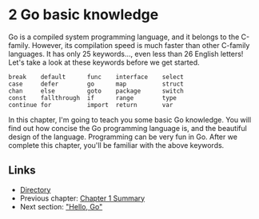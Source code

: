 # 2 Go basic knowledge

Go is a compiled system programming language, and it belongs to the C-family. However, its compilation speed is much faster than other C-family languages. It has only 25 keywords..., even less than 26 English letters! Let's take a look at these keywords before we get started.

	break    default      func    interface    select
	case     defer        go      map          struct
	chan     else         goto    package      switch
	const    fallthrough  if      range        type
	continue for          import  return       var
	
In this chapter, I'm going to teach you some basic Go knowledge. You will find out how concise the Go programming language is, and the beautiful design of the language. Programming can be very fun in Go. After we complete this chapter, you'll be familiar with the above keywords.

## Links

- [Directory](preface.md)
- Previous chapter: [Chapter 1 Summary](01.5.md)
- Next section: ["Hello, Go"](02.1.md)
